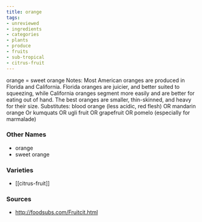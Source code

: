 ```yaml
---
title: orange
tags:
- unreviewed
- ingredients
- categories
- plants
- produce
- fruits
- sub-tropical
- citrus-fruit
---
```

orange = sweet orange Notes: Most American oranges are produced in Florida and California. Florida oranges are juicier, and better suited to squeezing, while California oranges segment more easily and are better for eating out of hand. The best oranges are smaller, thin-skinned, and heavy for their size. Substitutes: blood orange (less acidic, red flesh) OR mandarin orange Or kumquats OR ugli fruit OR grapefruit OR pomelo (especially for marmalade)

### Other Names

* orange
* sweet orange

### Varieties

* [[citrus-fruit]]

### Sources
* http://foodsubs.com/Fruitcit.html
